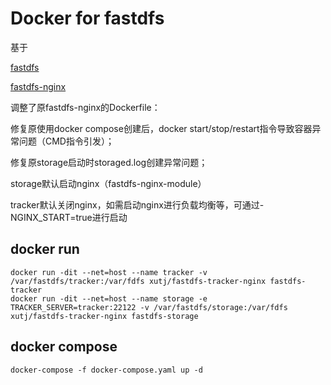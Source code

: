 # Docker for fastdfs
基于

[fastdfs](https://github.com/happyfish100/fastdfs)

[fastdfs-nginx](https://github.com/ygqygq2/fastdfs-nginx)

调整了原fastdfs-nginx的Dockerfile：

修复原使用docker compose创建后，docker start/stop/restart指令导致容器异常问题（CMD指令引发）；

修复原storage启动时storaged.log创建异常问题；

storage默认启动nginx（fastdfs-nginx-module）

tracker默认关闭nginx，如需启动nginx进行负载均衡等，可通过- NGINX_START=true进行启动


## docker run

```
docker run -dit --net=host --name tracker -v /var/fastdfs/tracker:/var/fdfs xutj/fastdfs-tracker-nginx fastdfs-tracker
docker run -dit --net=host --name storage -e TRACKER_SERVER=tracker:22122 -v /var/fastdfs/storage:/var/fdfs xutj/fastdfs-tracker-nginx fastdfs-storage
```

## docker compose

```
docker-compose -f docker-compose.yaml up -d
```

